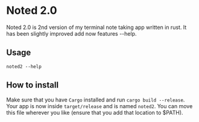 # Noted 2.0
Noted 2.0 is 2nd version of my terminal note taking app written in rust.
It has been slightly improved add now features --help.

## Usage
`noted2 --help`

## How to install
Make sure that you have `Cargo` installed and run `cargo build --release`.
Your app is now inside `target/release` and is named `noted2`.
You can move this file wherever you like (ensure that you add that location to $PATH).
